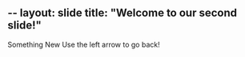 --
layout: slide
title: "Welcome to our second slide!"
---
Something New
Use the left arrow to go back!
